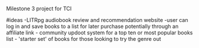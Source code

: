 Milestone 3 project for TCI 

#ideas 
    -LITRpg audiobook review and recommendation website
    -user can log in and save books to a list for later purchase potentially through an affiliate link
    - community updoot system for a top ten or most popular books list 
    - 'starter set' of books for those looking to try the genre out
    